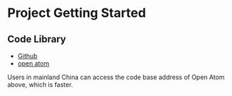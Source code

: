 # Project Getting Started

## Code Library

* [Github](https://github.com/3TiSite)
* [open atom](https://atomgit.com/orgs/3ti)

Users in mainland China can access the code base address of Open Atom above, which is faster.
